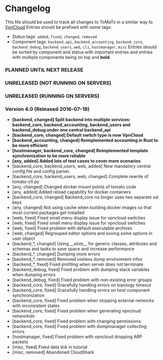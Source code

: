 # Changelog

This file should be used to track all changes to ToMaTo in a similar way to [VpnCloud](https://github.com/dswd/vpncloud.rs/blob/master/CHANGELOG.md)
Entries should be prefixed with some tags:
- Status tags: `added`, `fixed`, `changed`, `removed`
- Component tags: `backend_api`, `backend_accounting`, `backend_core`, `backend_debug`, `backend_users`, `web`, `cli`, `hostmanager`, `misc`
Entries should be sorted by component and status with important entries and entries with multiple components being on top and **bold**.


### PLANNED UNTIL NEXT RELEASE

### UNRELEASED (NOT RUNNING ON SERVERS)

### UNRELEASED (RUNNING ON SERVERS)

### Version 4.0 (Released 2016-07-18)
- **[backend, changed] Split backend into multiple services: backend_core, backend_accounting, backend_users and backend_debug under one central backend_api**
- **[backend_core, changed] Default switch type is now VpnCloud**
- **[backend_accounting, changed] Reimplemented accounting in Rust to be more efficient**
- **[hostmanager, backend_core, changed] Reimplemented template synchronization to be more reliable**
- **[any, added] Added lots of test cases to cover more scenarios**
- [backend_core, backend_users, web, added] New mandatory central config file and config parser.
- [backend_core, backend_users, web, changed] Complete rewrite of tomato-ctl.py
- [any, changed] Changed docker mount points of tomato code
- [any, added] Added reload capability for docker containers
- [backend_core, changed] Backend_core no longer uses two separate ssl keys
- [any, changed] Not using cache when building docker images so that most current packages get installed 
- [web, fixed] Fixed small menu display issue for vpncloud switches
- [web, fixed] Fixed small menu display issue for vpncloud switches
- [web, fixed] Fixed problem with default executable archives
- [web, changed] Regrouped editor options and soving some options in user object
- [backend_*, changed] Using \_\_slots\_\_ for generic classes, attributes and schemas and tasks to save space and increase performance
- [backend_*, changed] Dumping more errors
- [backend_*, removed] Removed useless dump environment infos
- [backend_*, fixed] Fixed profiling when server does not terminate
- [backend_debug, fixed] Fixed problem with dumping stack variables when dumping errors
- [backend_debug, fixed] Fixed problem with non-existing error groups
- [backend_core, fixed] Gracefully handling errors on topology timeout
- [backend_core, fixed] Gracefully handling errors on host component synchronization
- [backend_core, fixed] Fixed problem when stopping external networks with inconsistent states
- [backend_core, fixed] Fixed problem when generating vpncloud networkids
- [backend_core, fixed] Fixed problem with changing permissions
- [backend_core, fixed] Fixed problem with dumpmanager collecting errors
- [hostmanager, fixed] Fixed problem with vpncloud dropping ARP packets
- [misc, fixed] Fixed data link in tutorial
- [misc, removed] Abandoned CloudShark


